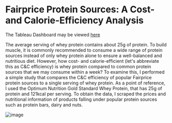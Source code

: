 # Fairprice Protein Sources: A Cost- and Calorie-Efficiency Analysis

The Tableau Dashboard may be viewed [here](https://public.tableau.com/app/profile/lim.yi.han/viz/Cost-andCalorieEfficiencyofFairPriceProteinSources/Dashboard1)

The average serving of whey protein contains about 25g of protein. To build muscle, it is commonly recommended to consume a wide range of protein sources instead of only whey protein alone to ensure a well-balanced and nutritious diet. However, how cost- and calorie-efficient (let's abbreviate this as C&C efficiency) is whey protein compared to common protein sources that we may consume within a week? To examine this, I performed a simple study that compares the C&C efficiency of popular Fairprice protein sources to a single serving of whey protein. As a point of reference, I used the Optimum Nutrition Gold Standard Whey Protein, that has 25g of protein and 121kcal per serving. To obtain the data, I scraped the prices and nutritional information of products falling under popular protein sources such as protein bars, dairy and nuts.

![image](https://github.com/Yihan2407/fairprice_cost_efficiency_analysis/assets/121044754/1d2e6673-403b-4d48-8427-dac5f004e7c4)
